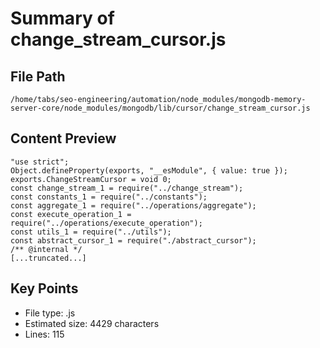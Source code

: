# Summary of change_stream_cursor.js
  
## File Path
`/home/tabs/seo-engineering/automation/node_modules/mongodb-memory-server-core/node_modules/mongodb/lib/cursor/change_stream_cursor.js`

## Content Preview
```
"use strict";
Object.defineProperty(exports, "__esModule", { value: true });
exports.ChangeStreamCursor = void 0;
const change_stream_1 = require("../change_stream");
const constants_1 = require("../constants");
const aggregate_1 = require("../operations/aggregate");
const execute_operation_1 = require("../operations/execute_operation");
const utils_1 = require("../utils");
const abstract_cursor_1 = require("./abstract_cursor");
/** @internal */
[...truncated...]
```

## Key Points
- File type: .js
- Estimated size: 4429 characters
- Lines: 115
